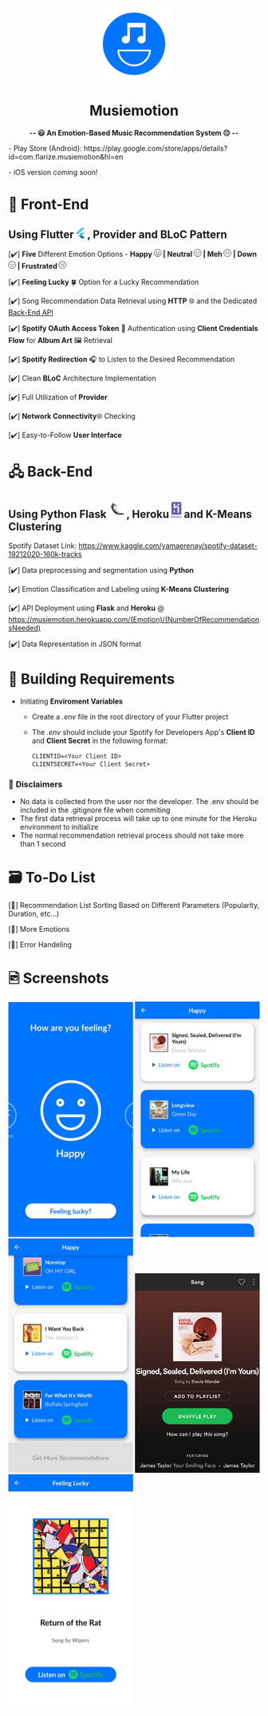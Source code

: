 <p align="center"><img src="assets/images/Logo.png" width="150"/><h1 align="center"> <strong>Musiemotion</strong></h1></p>

<div align="center">
  <strong>-- 😃 An Emotion-Based Music Recommendation System 😔 --</strong>
</div>


<p>- Play Store (Android): https://play.google.com/store/apps/details?id=com.flarize.musiemotion&hl=en </p>
- iOS version coming soon!

# 📱 Front-End

## Using Flutter <img src="assets/images/flutter.png" width="17"/> , Provider and BLoC Pattern

[✔️] **Five** Different Emotion Options - **Happy <img src="assets/images/Happy.png" width="15"/> | Neutral <img src="assets/images/Neutral.png" width="15"/> | Meh <img src="assets/images/Meh.png" width="15"/> | Down <img src="assets/images/Down.png" width="15"/> | Frustrated <img src="assets/images/Frustrated.png" width="15"/>**

[✔️] **Feeling Lucky** 🍀 Option for a Lucky Recommendation

[✔️] Song Recommendation Data Retrieval using **HTTP** 🌐 and the Dedicated [Back-End API](https://github.com/HossamElghamry/Musiemotion/blob/master/README.md#Back-End)

[✔️] **Spotify OAuth Access Token** 🔐 Authentication using **Client Credentials Flow** for **Album Art** 🖼️ Retrieval

[✔️] **Spotify Redirection** 🎧 to Listen to the Desired Recommendation

[✔️] Clean **BLoC** Architecture Implementation

[✔️] Full Utilization of **Provider**

[✔️] **Network Connectivity**🌐 Checking

[✔️] Easy-to-Follow **User Interface**

# 🖧 Back-End

## Using Python Flask <img src="assets/images/flask.png" width="35"/>, Heroku <img src="assets/images/heroku.png" width="20"/> and K-Means Clustering

Spotify Dataset Link: https://www.kaggle.com/yamaerenay/spotify-dataset-19212020-160k-tracks

[✔️] Data preprocessing and segmentation using **Python**

[✔️] Emotion Classification and Labeling using **K-Means Clustering**

[✔️] API Deployment using **Flask** and **Heroku** @ https://musiemotion.herokuapp.com/(Emotion)/(NumberOfRecommendationsNeeded)

[✔️] Data Representation in JSON format

# 🔧 Building Requirements

- Initiating **Enviroment Variables**

  - Create a _.env_ file in the root directory of your Flutter project
  - The _.env_ should include your Spotify for Developers App's **Client ID** and **Client Secret** in the following format:

        CLIENTID=<Your Client ID>
        CLIENTSECRET=<Your Client Secret>

### 🛑 **Disclaimers**

- No data is collected from the user nor the developer. The .env should be included in the .gitignore file when commiting
- The first data retrieval process will take up to one minute for the Heroku environment to initialize
- The normal recommendation retrieval process should not take more than 1 second

# 🗃️ To-Do List

[🔮] Recommendation List Sorting Based on Different Parameters (Popularity, Duration, etc...)

[🔮] More Emotions

[🔮] Error Handeling

# 🖻 Screenshots

<img src="screenshots/1.jpg" width="250"/> <img src="screenshots/2.jpg" width="250"/> <img src="screenshots/3.jpg" width="250"/> <img src="screenshots/4.jpg" width="250" height="400"/> <img src="screenshots/5.jpg" width="250"/>
